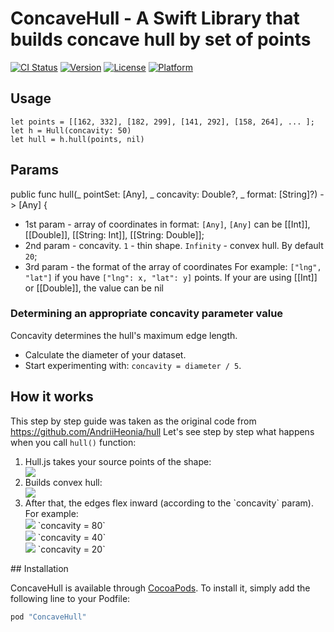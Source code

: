 # ConcaveHull - A Swift Library that builds concave hull by set of points 

[![CI Status](http://img.shields.io/travis/SanyM/ConcaveHull.svg?style=flat)](https://travis-ci.org/SanyM/ConcaveHull)
[![Version](https://img.shields.io/cocoapods/v/ConcaveHull.svg?style=flat)](http://cocoapods.org/pods/ConcaveHull)
[![License](https://img.shields.io/cocoapods/l/ConcaveHull.svg?style=flat)](http://cocoapods.org/pods/ConcaveHull)
[![Platform](https://img.shields.io/cocoapods/p/ConcaveHull.svg?style=flat)](http://cocoapods.org/pods/ConcaveHull)

## Usage

	let points = [[162, 332], [182, 299], [141, 292], [158, 264], ... ];
	let h = Hull(concavity: 50)
	let hull = h.hull(points, nil)

## Params
 public func hull(_ pointSet: [Any], _ concavity: Double?, _ format: [String]?) -> [Any] {
 
 
* 1st param - array of coordinates in format: `[Any]`, `[Any]` can be [[Int]], [[Double]], [[String: Int]], [[String: Double]];
* 2nd param - concavity. `1` - thin shape. `Infinity` - convex hull. By default `20`;
* 3rd param - the format of the array of coordinates For example: `["lng", "lat"]` if you have `["lng": x, "lat": y]` points. If your are using [[Int]] or [[Double]], the value can be nil

### Determining an appropriate concavity parameter value

Concavity determines the hull's maximum edge length.

- Calculate the diameter of your dataset.
- Start experimenting with: `concavity = diameter / 5`.

## How it works

This step by step guide was taken as the original code from <a href="https://github.com/AndriiHeonia/hull/blob/master/README.md">https://github.com/AndriiHeonia/hull</a>
Let's see step by step what happens when you call `hull()` function:

<ol>
    <li>
        <div>Hull.js takes your source points of the shape:</div>
        <div><img src="https://raw.githubusercontent.com/SanyM/ConcaveHull/master/readme-imgs/0.png" /></div>
    </li>
    <li>
        <div>Builds convex hull:</div>
        <div><img src="https://raw.githubusercontent.com/SanyM/ConcaveHull/master/readme-imgs/1.png" /></div>
    </li>
    <li>
        <div>After that, the edges flex inward (according to the `concavity` param). For example:</div>
        <div>
            <img src="https://raw.githubusercontent.com/SanyM/ConcaveHull/master/readme-imgs/2_1.png" />
            `concavity = 80`<br/>
            <img src="https://raw.githubusercontent.com/SanyM/ConcaveHull/master/readme-imgs/2_2.png" />
            `concavity = 40`<br/>
            <img src="https://raw.githubusercontent.com/SanyM/ConcaveHull/master/readme-imgs/2_3.png" />
            `concavity = 20`
        </div>
    </li>
</ol>
## Installation

ConcaveHull is available through [CocoaPods](http://cocoapods.org). To install
it, simply add the following line to your Podfile:

```ruby
pod "ConcaveHull"
```

